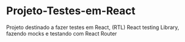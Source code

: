 # Projeto-Testes-em-React
Projeto destinado a fazer testes em React, (RTL) React testing Library, fazendo mocks e testando com React Router
